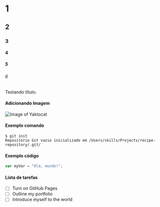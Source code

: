 # 1 
## 2
### 3
#### 4
##### 5
###### 6
Testando título.
#### Adicionando Imagem
![Image of Yaktocat](https://octodex.github.com/images/yaktocat.png)

#### Exemplo comando
```
$ git init
Repositório Git vazio inicializado em /Users/skills/Projects/recipe-repository/.git/
```

#### Exemplo código
``` javascript
var myVar = "Olá, mundo!";
```

#### Lista de tarefas
- [ ] Turn on GitHub Pages
- [ ] Outline my portfolio
- [ ] Introduce myself to the world
